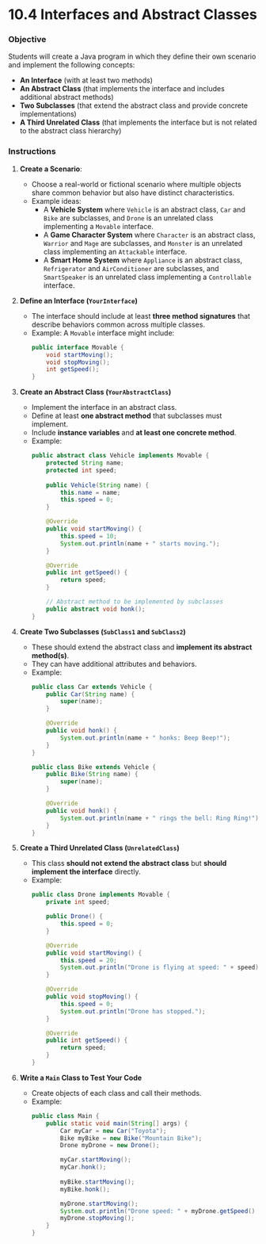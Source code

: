 # 10.4 Interfaces and Abstract Classes

### **Objective**  
Students will create a Java program in which they define their own scenario and implement the following concepts:  
- **An Interface** (with at least two methods)  
- **An Abstract Class** (that implements the interface and includes additional abstract methods)  
- **Two Subclasses** (that extend the abstract class and provide concrete implementations)  
- **A Third Unrelated Class** (that implements the interface but is not related to the abstract class hierarchy)  

### **Instructions**  
1. **Create a Scenario**:  
   - Choose a real-world or fictional scenario where multiple objects share common behavior but also have distinct characteristics.  
   - Example ideas:  
     - A **Vehicle System** where `Vehicle` is an abstract class, `Car` and `Bike` are subclasses, and `Drone` is an unrelated class implementing a `Movable` interface.  
     - A **Game Character System** where `Character` is an abstract class, `Warrior` and `Mage` are subclasses, and `Monster` is an unrelated class implementing an `Attackable` interface.  
     - A **Smart Home System** where `Appliance` is an abstract class, `Refrigerator` and `AirConditioner` are subclasses, and `SmartSpeaker` is an unrelated class implementing a `Controllable` interface.  

2. **Define an Interface (`YourInterface`)**  
   - The interface should include at least **three method signatures** that describe behaviors common across multiple classes.  
   - Example: A `Movable` interface might include:  
     ```java
     public interface Movable {
         void startMoving();
         void stopMoving();
         int getSpeed();
     }
     ```  

3. **Create an Abstract Class (`YourAbstractClass`)**  
   - Implement the interface in an abstract class.  
   - Define at least **one abstract method** that subclasses must implement.  
   - Include **instance variables** and **at least one concrete method**.  
   - Example:
     ```java
     public abstract class Vehicle implements Movable {
         protected String name;
         protected int speed;
         
         public Vehicle(String name) {
             this.name = name;
             this.speed = 0;
         }

         @Override
         public void startMoving() {
             this.speed = 10;
             System.out.println(name + " starts moving.");
         }

         @Override
         public int getSpeed() {
             return speed;
         }

         // Abstract method to be implemented by subclasses
         public abstract void honk();
     }
     ```  

4. **Create Two Subclasses (`SubClass1` and `SubClass2`)**  
   - These should extend the abstract class and **implement its abstract method(s)**.  
   - They can have additional attributes and behaviors.  
   - Example:
     ```java
     public class Car extends Vehicle {
         public Car(String name) {
             super(name);
         }

         @Override
         public void honk() {
             System.out.println(name + " honks: Beep Beep!");
         }
     }

     public class Bike extends Vehicle {
         public Bike(String name) {
             super(name);
         }

         @Override
         public void honk() {
             System.out.println(name + " rings the bell: Ring Ring!");
         }
     }
     ```  

5. **Create a Third Unrelated Class (`UnrelatedClass`)**  
   - This class **should not extend the abstract class** but **should implement the interface** directly.  
   - Example:
     ```java
     public class Drone implements Movable {
         private int speed;

         public Drone() {
             this.speed = 0;
         }

         @Override
         public void startMoving() {
             this.speed = 20;
             System.out.println("Drone is flying at speed: " + speed);
         }

         @Override
         public void stopMoving() {
             this.speed = 0;
             System.out.println("Drone has stopped.");
         }

         @Override
         public int getSpeed() {
             return speed;
         }
     }
     ```  

6. **Write a `Main` Class to Test Your Code**  
   - Create objects of each class and call their methods.  
   - Example:
     ```java
     public class Main {
         public static void main(String[] args) {
             Car myCar = new Car("Toyota");
             Bike myBike = new Bike("Mountain Bike");
             Drone myDrone = new Drone();

             myCar.startMoving();
             myCar.honk();
             
             myBike.startMoving();
             myBike.honk();

             myDrone.startMoving();
             System.out.println("Drone speed: " + myDrone.getSpeed() + " km/h");
             myDrone.stopMoving();
         }
     }
     ```  


